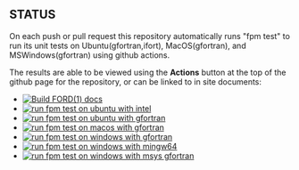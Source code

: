 ## STATUS

On each push or pull request this repository automatically runs "fpm
test" to run its unit tests on Ubuntu(gfortran,ifort), MacOS(gfortran),
and MSWindows(gfortran) using github actions.

The results are able to be viewed using the **Actions** button at the
top of the github page for the repository, or can be linked to in site
documents:

+ [![Build FORD(1) docs](https://github.com/urbanjost/M_graph/actions/workflows/deploy_api_docs.yml/badge.svg)](https://github.com/urbanjost/M_graph/actions/workflows/deploy_api_docs.yml)
+ [![run fpm test on ubuntu with intel](https://github.com/urbanjost/M_graph/actions/workflows/test_intel_ubuntu.yml/badge.svg)](https://github.com/urbanjost/M_graph/actions/workflows/test_intel_ubuntu.yml)
+ [![run fpm test on ubuntu with gfortran](https://github.com/urbanjost/M_graph/actions/workflows/test_gfortran_ubuntu.yml/badge.svg)](https://github.com/urbanjost/M_graph/actions/workflows/test_gfortran_ubuntu.yml)
+ [![run fpm test on macos with gfortran](https://github.com/urbanjost/M_graph/actions/workflows/test_gfortran_macos.yml/badge.svg)](https://github.com/urbanjost/M_graph/actions/workflows/test_gfortran_macos.yml)
+ [![run fpm test on windows with gfortran](https://github.com/urbanjost/M_graph/actions/workflows/test_gfortran_windows.yml/badge.svg)](https://github.com/urbanjost/M_graph/actions/workflows/test_gfortran_windows.yml)
+ [![run fpm test on windows with mingw64 ](https://github.com/urbanjost/M_graph/actions/workflows/test_gfortran_mingw64_windows.yml/badge.svg)](https://github.com/urbanjost/M_graph/actions/workflows/test_gfortran_mingw64_windows.yml)
+ [![run fpm test on windows with msys gfortran](https://github.com/urbanjost/M_graph/actions/workflows/test_gfortran_msys_windows.yml/badge.svg)](https://github.com/urbanjost/M_graph/actions/workflows/test_gfortran_msys_windows.yml)
